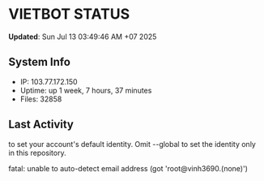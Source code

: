 # VIETBOT STATUS
**Updated**: Sun Jul 13 03:49:46 AM +07 2025

## System Info
- IP: 103.77.172.150
- Uptime: up 1 week, 7 hours, 37 minutes
- Files: 32858

## Last Activity

to set your account's default identity.
Omit --global to set the identity only in this repository.

fatal: unable to auto-detect email address (got 'root@vinh3690.(none)')
